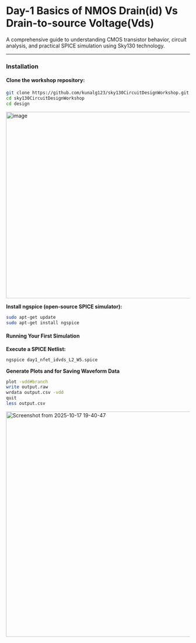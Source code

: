 # Day-1 Basics of NMOS Drain(id) Vs Drain-to-source Voltage(Vds)

A comprehensive guide to understanding CMOS transistor behavior, circuit analysis, and practical SPICE simulation using Sky130 technology.

---

### Installation

#### Clone the workshop repository:
```bash
git clone https://github.com/kunalg123/sky130CircuitDesignWorkshop.git
cd sky130CircuitDesignWorkshop
cd design
```
<img width="733" height="509" alt="image" src="https://github.com/user-attachments/assets/f1fef053-c169-4285-9be8-5e3ab3f2028c" />

**Install ngspice (open-source SPICE simulator):**
```bash
sudo apt-get update
sudo apt-get install ngspice
```

#### Running Your First Simulation
**Execute a SPICE Netlist:**
```bash
ngspice day1_nfet_idvds_L2_W5.spice
```
**Generate Plots and for Saving Waveform Data**
```bash
plot -vdd#branch
write output.raw
wrdata output.csv -vdd
quit
less output.csv
```
<img width="698" height="615" alt="Screenshot from 2025-10-17 19-40-47" src="https://github.com/user-attachments/assets/60579b30-e904-4373-b722-e74ef3f76af5" />



